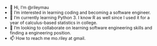 - 👋 Hi, I’m @rileymau
- 👀 I’m interested in learning coding and becoming a software engineer.   
- 🌱 I’m currently learning Python 3. I know R as well since I used it for a year of calculus-based statistics in college.  
- 💞️ I’m looking to collaborate on learning software engineering skills and finding a engineering position.  
- 📫 How to reach me mo.riley at gmail.

